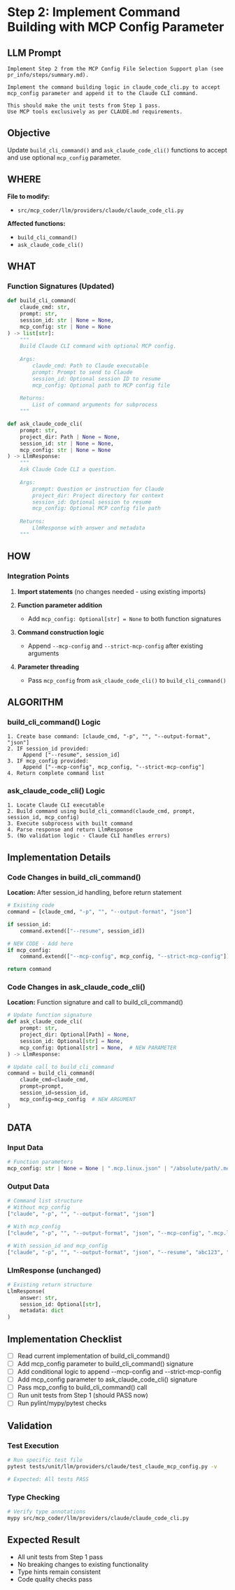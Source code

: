 # Step 2: Implement Command Building with MCP Config Parameter

## LLM Prompt
```
Implement Step 2 from the MCP Config File Selection Support plan (see pr_info/steps/summary.md).

Implement the command building logic in claude_code_cli.py to accept mcp_config parameter and append it to the Claude CLI command.

This should make the unit tests from Step 1 pass.
Use MCP tools exclusively as per CLAUDE.md requirements.
```

## Objective
Update `build_cli_command()` and `ask_claude_code_cli()` functions to accept and use optional `mcp_config` parameter.

## WHERE
**File to modify:**
- `src/mcp_coder/llm/providers/claude/claude_code_cli.py`

**Affected functions:**
- `build_cli_command()`
- `ask_claude_code_cli()`

## WHAT

### Function Signatures (Updated)

```python
def build_cli_command(
    claude_cmd: str,
    prompt: str,
    session_id: str | None = None,
    mcp_config: str | None = None
) -> list[str]:
    """
    Build Claude CLI command with optional MCP config.
    
    Args:
        claude_cmd: Path to Claude executable
        prompt: Prompt to send to Claude
        session_id: Optional session ID to resume
        mcp_config: Optional path to MCP config file
        
    Returns:
        List of command arguments for subprocess
    """

def ask_claude_code_cli(
    prompt: str,
    project_dir: Path | None = None,
    session_id: str | None = None,
    mcp_config: str | None = None
) -> LlmResponse:
    """
    Ask Claude Code CLI a question.
    
    Args:
        prompt: Question or instruction for Claude
        project_dir: Project directory for context
        session_id: Optional session to resume
        mcp_config: Optional MCP config file path
        
    Returns:
        LlmResponse with answer and metadata
    """
```

## HOW

### Integration Points

1. **Import statements** (no changes needed - using existing imports)

2. **Function parameter addition**
   - Add `mcp_config: Optional[str] = None` to both function signatures

3. **Command construction logic**
   - Append `--mcp-config` and `--strict-mcp-config` after existing arguments

4. **Parameter threading**
   - Pass `mcp_config` from `ask_claude_code_cli()` to `build_cli_command()`

## ALGORITHM

### build_cli_command() Logic
```
1. Create base command: [claude_cmd, "-p", "", "--output-format", "json"]
2. IF session_id provided:
     Append ["--resume", session_id]
3. IF mcp_config provided:
     Append ["--mcp-config", mcp_config, "--strict-mcp-config"]
4. Return complete command list
```

### ask_claude_code_cli() Logic
```
1. Locate Claude CLI executable
2. Build command using build_cli_command(claude_cmd, prompt, session_id, mcp_config)
3. Execute subprocess with built command
4. Parse response and return LlmResponse
5. (No validation logic - Claude CLI handles errors)
```

## Implementation Details

### Code Changes in build_cli_command()

**Location:** After session_id handling, before return statement

```python
# Existing code
command = [claude_cmd, "-p", "", "--output-format", "json"]

if session_id:
    command.extend(["--resume", session_id])

# NEW CODE - Add here
if mcp_config:
    command.extend(["--mcp-config", mcp_config, "--strict-mcp-config"])

return command
```

### Code Changes in ask_claude_code_cli()

**Location:** Function signature and call to build_cli_command()

```python
# Update function signature
def ask_claude_code_cli(
    prompt: str,
    project_dir: Optional[Path] = None,
    session_id: Optional[str] = None,
    mcp_config: Optional[str] = None,  # NEW PARAMETER
) -> LlmResponse:

# Update call to build_cli_command
command = build_cli_command(
    claude_cmd=claude_cmd,
    prompt=prompt,
    session_id=session_id,
    mcp_config=mcp_config  # NEW ARGUMENT
)
```

## DATA

### Input Data
```python
# Function parameters
mcp_config: str | None = None | ".mcp.linux.json" | "/absolute/path/.mcp.json"
```

### Output Data
```python
# Command list structure
# Without mcp_config
["claude", "-p", "", "--output-format", "json"]

# With mcp_config
["claude", "-p", "", "--output-format", "json", "--mcp-config", ".mcp.linux.json", "--strict-mcp-config"]

# With session_id and mcp_config
["claude", "-p", "", "--output-format", "json", "--resume", "abc123", "--mcp-config", ".mcp.linux.json", "--strict-mcp-config"]
```

### LlmResponse (unchanged)
```python
# Existing return structure
LlmResponse(
    answer: str,
    session_id: Optional[str],
    metadata: dict
)
```

## Implementation Checklist
- [ ] Read current implementation of build_cli_command()
- [ ] Add mcp_config parameter to build_cli_command() signature
- [ ] Add conditional logic to append --mcp-config and --strict-mcp-config
- [ ] Add mcp_config parameter to ask_claude_code_cli() signature
- [ ] Pass mcp_config to build_cli_command() call
- [ ] Run unit tests from Step 1 (should PASS now)
- [ ] Run pylint/mypy/pytest checks

## Validation

### Test Execution
```bash
# Run specific test file
pytest tests/unit/llm/providers/claude/test_claude_mcp_config.py -v

# Expected: All tests PASS
```

### Type Checking
```bash
# Verify type annotations
mypy src/mcp_coder/llm/providers/claude/claude_code_cli.py
```

## Expected Result
- All unit tests from Step 1 pass
- No breaking changes to existing functionality
- Type hints remain consistent
- Code quality checks pass
